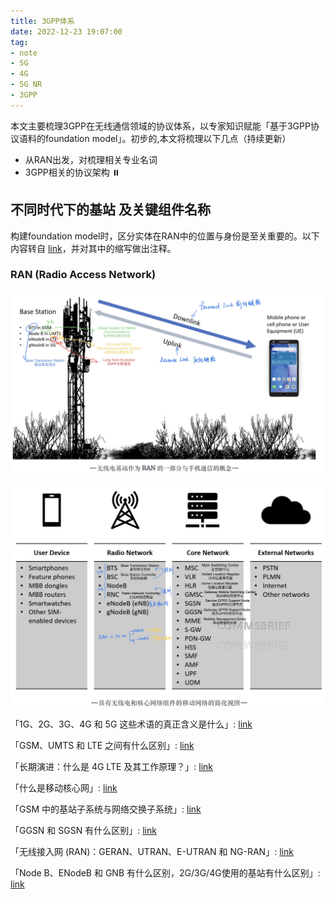 ```yaml
---
title: 3GPP体系
date: 2022-12-23 19:07:00
tag: 
- note
- 5G
- 4G
- 5G NR
- 3GPP
---
```


本文主要梳理3GPP在无线通信领域的协议体系，以专家知识赋能「基于3GPP协议语料的foundation model」。初步的,本文将梳理以下几点（持续更新）

- 从RAN出发，对梳理相关专业名词
- 3GPP相关的协议架构 ⏸️ 

<!-- more -->

## 不同时代下的基站 及关键组件名称

构建foundation model时，区分实体在RAN中的位置与身份是至关重要的。以下内容转自 [link](https://commsbrief.com/radio-access-network-ran-geran-utran-e-utran-and-ng-ran/)，并对其中的缩写做出注释。

### RAN (Radio Access Network)

![IMG_0054](https://raw.githubusercontent.com/KMdsy/figurebed/master/img/IMG_0054.jpg)

![IMG_0055](https://raw.githubusercontent.com/KMdsy/figurebed/master/img/IMG_0055.jpg)

「1G、2G、3G、4G 和 5G 这些术语的真正含义是什么」: [link](https://commsbrief.com/what-do-the-terms-1g-2g-3g-4g-and-5g-really-mean/)

「GSM、UMTS 和 LTE 之间有什么区别」: [link](https://commsbrief.com/difference-between-gsm-umts-lte/)

「长期演进：什么是 4G LTE 及其工作原理？」: [link](https://commsbrief.com/long-term-evolution-what-is-4g-lte-and-how-does-it-work/)



「什么是移动核心网」: [link](https://commsbrief.com/what-is-a-mobile-core-network/)

「GSM 中的基站子系统与网络交换子系统」: [link](https://commsbrief.com/base-station-subsystem-vs-network-switching-subsystem-in-gsm/)

「GGSN 和 SGSN 有什么区别」: [link](https://commsbrief.com/what-is-the-difference-between-ggsn-and-sgsn/)



「无线接入网 (RAN)：GERAN、UTRAN、E-UTRAN 和 NG-RAN」: [link](https://commsbrief.com/radio-access-network-ran-geran-utran-e-utran-and-ng-ran/)

「Node B、ENodeB 和 GNB 有什么区别，2G/3G/4G使用的基站有什么区别」: [link](https://commsbrief.com/what-is-the-difference-between-node-b-enodeb-ng-enb-and-gnb/)


